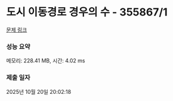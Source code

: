 # 도시 이동경로 경우의 수 - 355867/1 

[문제 링크](https://level.goorm.io/exam/355867/%EB%8F%84%EC%8B%9C-%EC%9D%B4%EB%8F%99%EA%B2%BD%EB%A1%9C-%EA%B2%BD%EC%9A%B0%EC%9D%98-%EC%88%98/quiz/1) 

### 성능 요약

메모리: 228.41 MB, 시간: 4.02 ms

### 제출 일자

2025년 10월 20일 20:02:18

